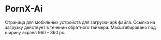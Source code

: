 # PornX-Ai
Страница для мобильных устройств для загрузки apk файла. 
Ссылка на загрузку действует в течении обратного таймера.
Масштабировано под ширину экрана 960 - 360 px.

